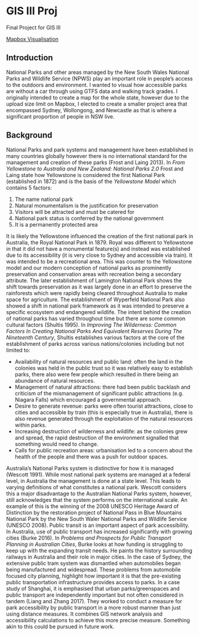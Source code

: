 # GIS III Proj
Final Project for GIS III

[Mapbox Visualisation](https://api.mapbox.com/styles/v1/ghancock/cl3p68jjt003014qb4etyu2zd.html?title=view&access_token=pk.eyJ1IjoiZ2hhbmNvY2siLCJhIjoiY2wzcDM3MnV5MHVhNzNkbTl2bGgxaDN1eSJ9.eJmD2VhGupYhQqymFPV0Kw&zoomwheel=true&fresh=true#11.2/-33.8334/151.2656)

## Introduction

National Parks and other areas managed by the New South Wales National Parks and Wildlife Service (NPWS) play an important role in people’s access to the outdoors and environment. I wanted to visual how accessible parks are without a car through using GTFS data and walking track grades. I originally intended to create a map for the whole state, however due to the upload size limit on Mapbox, I elected to create a smaller project area that encompassed Sydney, Wollongong, and Newcastle as that is where a significant proportion of people in NSW live. 

## Background

National Parks and park systems and management have been established in many countries globally however there is no international standard for the management and creation of these parks (Frost and Laing 2013). In _From Yellowstone to Australia and New Zealand: National Parks 2.0_ Frost and Laing state how Yellowstone is considered the first National Park (established in 1872) and is the basis of the _Yellowstone Model_ which contains 5 factors:
1.	The name national park
2.	Natural monumentalism is the justification for preservation
3.	Visitors will be attracted and must be catered for
4.	National park status is conferred by the national government
5.	It is a permanently protected area

It is likely the Yellowstone influenced the creation of the first national park in Australia, the Royal National Park in 1879. Royal was different to Yellowstone in that it did not have a monumental feature(s) and instead was established due to its accessibility (it is very close to Sydney and accessible via train). It was intended to be a recreational area. This was counter to the Yellowstone model and our modern conception of national parks as prominently preservation and conservation areas with recreation being a secondary attribute. The later establishment of Lamington National Park shows the shift towards preservation as it was largely done in an effort to preserve the rainforests which were rapidly being cleared throughout Australia to make space for agriculture. The establishment of Wyperfeld National Park also showed a shift in national park framework as it was intended to preserve a specific ecosystem and endangered wildlife. 
	The intent behind the creation of national parks has varied throughout time but there are some common cultural factors (Shultis 1995). In _Improving The Wilderness: Common Factors In Creating National Parks And Equivalent Reserves During The Nineteenth Century_, Shultis establishes various factors at the core of the establishment of parks across various nations/colonies including but not limited to:
* Availability of natural resources and public land: often the land in the colonies was held in the public trust so it was relatively easy to establish parks, there also were few people which resulted in there being an abundance of natural resources.
* Management of natural attractions: there had been public backlash and criticism of the mismanagement of significant public attractions (e.g. Niagara Falls) which encouraged a governmental approach.
*	Desire to generate revenue: parks were often tourist attractions, close to cities and accessible by train (this is especially true in Australia), there is also revenue generated through the exploitation of the natural resources within parks.
*	Increasing destruction of wilderness and wildlife: as the colonies grew and spread, the rapid destruction of the environment signalled that something would need to change.
*	Calls for public recreation areas: urbanisation led to a concern about the health of the people and there was a push for outdoor spaces.

Australia’s National Parks system is distinctive for how it is managed (Wescott 1991). While most national park systems are managed at a federal level, in Australia the management is done at a state level. This leads to varying definitions of what constitutes a national park. Wescott considers this a major disadvantage to the Australian National Parks system, however, still acknowledges that the system performs on the international scale. An example of this is the winning of the 2008 UNESCO Heritage Award of Distinction by the restoration project of National Pass in Blue Mountains National Park by the New South Waler National Parks and Wildlife Service (UNESCO 2008).
Public transit is an important aspect of park accessibility. In Australia, use of public transport has increased significantly with growing cities (Burke 2016). In _Problems and Prospects for Public Transport Planning in Australian Cities_, Burke looks at how funding is struggling to keep up with the expanding transit needs. He paints the history surrounding railways in Australia and their role in major cities. In the case of Sydney, the extensive public tram system was dismantled when automobiles began being manufactured and widespread. These problems from automobile focused city planning, highlight how important it is that the pre-existing public transportation infrastructure provides access to parks.
In a case study of Shanghai, it is emphasised that urban parks/greenspaces and public transport are independently important but not often considered in tandem (Liang and Zhang 2017). They worked to conduct a measure for park accessibility by public transport in a more robust manner than just using distance measures. It combines GIS network analysis and accessibility calculations to achieve this more precise measure. Something akin to this could be pursued in future work.
